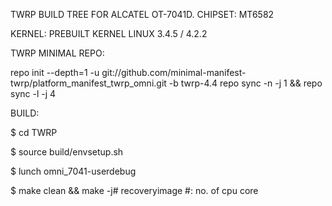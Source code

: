 TWRP BUILD TREE FOR ALCATEL OT-7041D. CHIPSET: MT6582

KERNEL: PREBUILT KERNEL LINUX 3.4.5 / 4.2.2

TWRP MINIMAL REPO:

repo init --depth=1 -u git://github.com/minimal-manifest-twrp/platform_manifest_twrp_omni.git -b twrp-4.4
repo sync -n -j 1 && repo sync -l -j 4

BUILD:

$ cd TWRP

$ source build/envsetup.sh 

$ lunch omni_7041-userdebug 

$ make clean && make -j# recoveryimage
#: no. of cpu core


